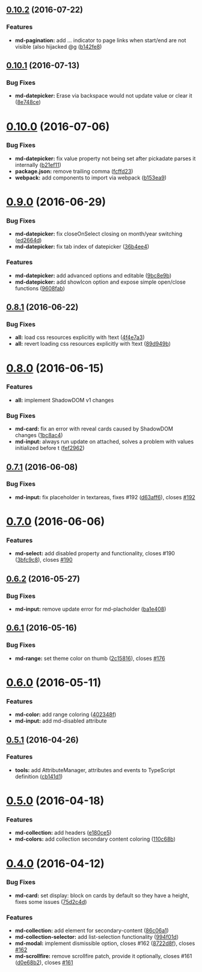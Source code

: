 <a name="0.10.2"></a>
## [0.10.2](https://github.com/aurelia-ui-toolkits/aurelia-materialize-bridge/compare/0.10.1...v0.10.2) (2016-07-22)


### Features

* **md-pagination:** add ... indicator to page links when start/end are not visible (also hijacked @g ([b142fe8](https://github.com/aurelia-ui-toolkits/aurelia-materialize-bridge/commit/b142fe8))



<a name="0.10.1"></a>
## [0.10.1](https://github.com/aurelia-ui-toolkits/aurelia-materialize-bridge/compare/0.10.0...v0.10.1) (2016-07-13)


### Bug Fixes

* **md-datepicker:** Erase via backspace would not update value or clear it ([8e748ce](https://github.com/aurelia-ui-toolkits/aurelia-materialize-bridge/commit/8e748ce))



<a name="0.10.0"></a>
# [0.10.0](https://github.com/aurelia-ui-toolkits/aurelia-materialize-bridge/compare/0.9.0...v0.10.0) (2016-07-06)


### Bug Fixes

* **md-datepicker:** fix value property not being set after pickadate parses it internally ([b21ef11](https://github.com/aurelia-ui-toolkits/aurelia-materialize-bridge/commit/b21ef11))
* **package.json:** remove trailing comma ([fcffd23](https://github.com/aurelia-ui-toolkits/aurelia-materialize-bridge/commit/fcffd23))
* **webpack:** add components to import via webpack ([b153ea9](https://github.com/aurelia-ui-toolkits/aurelia-materialize-bridge/commit/b153ea9))



<a name="0.9.0"></a>
# [0.9.0](https://github.com/aurelia-ui-toolkits/aurelia-materialize-bridge/compare/0.8.1...v0.9.0) (2016-06-29)


### Bug Fixes

* **md-datepicker:** fix closeOnSelect closing on month/year switching ([ed2664d](https://github.com/aurelia-ui-toolkits/aurelia-materialize-bridge/commit/ed2664d))
* **md-datepicker:** fix tab index of datepicker ([36b4ee4](https://github.com/aurelia-ui-toolkits/aurelia-materialize-bridge/commit/36b4ee4))

### Features

* **md-datepicker:** add advanced options and editable ([9bc8e9b](https://github.com/aurelia-ui-toolkits/aurelia-materialize-bridge/commit/9bc8e9b))
* **md-datepicker:** add showIcon option and expose simple open/close functions ([9608fab](https://github.com/aurelia-ui-toolkits/aurelia-materialize-bridge/commit/9608fab))



<a name="0.8.1"></a>
## [0.8.1](https://github.com/aurelia-ui-toolkits/aurelia-materialize-bridge/compare/0.8.0...v0.8.1) (2016-06-22)


### Bug Fixes

* **all:** load css resources explicitly with !text ([4f4e7a3](https://github.com/aurelia-ui-toolkits/aurelia-materialize-bridge/commit/4f4e7a3))
* **all:** revert loading css resources explicitly with !text ([89d949b](https://github.com/aurelia-ui-toolkits/aurelia-materialize-bridge/commit/89d949b))



<a name="0.8.0"></a>
# [0.8.0](https://github.com/aurelia-ui-toolkits/aurelia-materialize-bridge/compare/0.7.1...v0.8.0) (2016-06-15)

### Features
* **all:** implement ShadowDOM v1 changes

### Bug Fixes

* **md-card:** fix an error with reveal cards caused by ShadowDOM changes ([1bc8ac4](https://github.com/aurelia-ui-toolkits/aurelia-materialize-bridge/commit/1bc8ac4))
* **md-input:** always run update on attached, solves a problem with values initialized before t ([fef2962](https://github.com/aurelia-ui-toolkits/aurelia-materialize-bridge/commit/fef2962))



<a name="0.7.1"></a>
## [0.7.1](https://github.com/aurelia-ui-toolkits/aurelia-materialize-bridge/compare/0.7.0...v0.7.1) (2016-06-08)


### Bug Fixes

* **md-input:** fix placeholder in textareas, fixes #192 ([d63aff6](https://github.com/aurelia-ui-toolkits/aurelia-materialize-bridge/commit/d63aff6)), closes [#192](https://github.com/aurelia-ui-toolkits/aurelia-materialize-bridge/issues/192)



<a name="0.7.0"></a>
# [0.7.0](https://github.com/aurelia-ui-toolkits/aurelia-materialize-bridge/compare/0.6.2...v0.7.0) (2016-06-06)


### Features

* **md-select:** add disabled property and functionality, closes #190 ([3bfc9c8](https://github.com/aurelia-ui-toolkits/aurelia-materialize-bridge/commit/3bfc9c8)), closes [#190](https://github.com/aurelia-ui-toolkits/aurelia-materialize-bridge/issues/190)



<a name="0.6.2"></a>
## [0.6.2](https://github.com/aurelia-ui-toolkits/aurelia-materialize-bridge/compare/0.6.1...v0.6.2) (2016-05-27)


### Bug Fixes

* **md-input:** remove update error for md-placholder ([ba1e408](https://github.com/aurelia-ui-toolkits/aurelia-materialize-bridge/commit/ba1e408))



<a name="0.6.1"></a>
## [0.6.1](https://github.com/aurelia-ui-toolkits/aurelia-materialize-bridge/compare/0.6.0...v0.6.1) (2016-05-16)


### Bug Fixes

* **md-range:** set theme color on thumb ([2c15816](https://github.com/aurelia-ui-toolkits/aurelia-materialize-bridge/commit/2c15816)), closes [#176](https://github.com/aurelia-ui-toolkits/aurelia-materialize-bridge/issues/176)



<a name="0.6.0"></a>
# [0.6.0](https://github.com/aurelia-ui-toolkits/aurelia-materialize-bridge/compare/0.5.1...v0.6.0) (2016-05-11)


### Features

* **md-color:** add range coloring ([402348f](https://github.com/aurelia-ui-toolkits/aurelia-materialize-bridge/commit/402348f))
* **md-input:** add md-disabled attribute


<a name="0.5.1"></a>
## [0.5.1](https://github.com/aurelia-ui-toolkits/aurelia-materialize-bridge/compare/0.5.0...v0.5.1) (2016-04-26)


### Features

* **tools:** add AttributeManager, attributes and events to TypeScript definition ([cb141d1](https://github.com/aurelia-ui-toolkits/aurelia-materialize-bridge/commit/cb141d1))



<a name="0.5.0"></a>
# [0.5.0](https://github.com/aurelia-ui-toolkits/aurelia-materialize-bridge/compare/0.4.0...v0.5.0) (2016-04-18)


### Features

* **md-collection:** add headers ([e180ce5](https://github.com/aurelia-ui-toolkits/aurelia-materialize-bridge/commit/e180ce5))
* **md-colors:** add collection secondary content coloring ([110c68b](https://github.com/aurelia-ui-toolkits/aurelia-materialize-bridge/commit/110c68b))



<a name="0.4.0"></a>
# [0.4.0](https://github.com/aurelia-ui-toolkits/aurelia-materialize-bridge/compare/0.3.0...v0.4.0) (2016-04-12)


### Bug Fixes

* **md-card:** set display: block on cards by default so they have a height, fixes some issues ([75d2c4d](https://github.com/aurelia-ui-toolkits/aurelia-materialize-bridge/commit/75d2c4d))

### Features

* **md-collection:** add element for secondary-content ([86c06a1](https://github.com/aurelia-ui-toolkits/aurelia-materialize-bridge/commit/86c06a1))
* **md-collection-selector:** add list-selection functionality ([994f01d](https://github.com/aurelia-ui-toolkits/aurelia-materialize-bridge/commit/994f01d))
* **md-modal:** implement dismissible option, closes #162 ([8722d8f](https://github.com/aurelia-ui-toolkits/aurelia-materialize-bridge/commit/8722d8f)), closes [#162](https://github.com/aurelia-ui-toolkits/aurelia-materialize-bridge/issues/162)
* **md-scrollfire:** remove scrollfire patch, provide it optionally, closes #161 ([d0e68b2](https://github.com/aurelia-ui-toolkits/aurelia-materialize-bridge/commit/d0e68b2)), closes [#161](https://github.com/aurelia-ui-toolkits/aurelia-materialize-bridge/issues/161)
